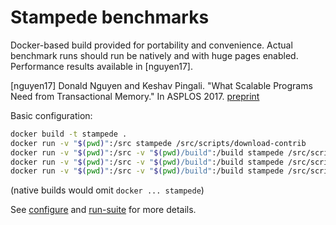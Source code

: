 # Stampede benchmarks

Docker-based build provided for portability and convenience. Actual benchmark
runs should run be natively and with huge pages enabled. Performance results
available in [nguyen17].

[nguyen17] Donald Nguyen and Keshav Pingali. "What Scalable Programs Need from
Transactional Memory." In ASPLOS 2017.
[preprint](https://github.com/ddn0/stampede/blob/master/docs/nguyen17.pdf)

Basic configuration:

```bash
docker build -t stampede .
docker run -v "$(pwd)":/src stampede /src/scripts/download-contrib
docker run -v "$(pwd)":/src -v "$(pwd)/build":/build stampede /src/scripts/configure
docker run -v "$(pwd)":/src -v "$(pwd)/build":/build stampede /src/scripts/build
docker run -v "$(pwd)":/src -v "$(pwd)/build":/build stampede /src/scripts/run-suite --input-size=small
```

(native builds would omit `docker ... stampede`)

See [configure](https://github.com/ddn0/stampede/blob/master/scripts/configure) 
and [run-suite](https://github.com/ddn0/stampede/blob/master/scripts/run-suite)
for more details.
